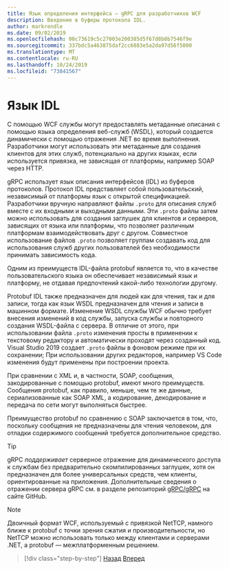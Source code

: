 ```yaml
---
title: Язык определения интерфейса — gRPC для разработчиков WCF
description: Введение в буферы протокола IDL.
author: markrendle
ms.date: 09/02/2019
ms.openlocfilehash: 00c73619c5c27003e200385d5f67d8b8b7546f9e
ms.sourcegitcommit: 337bdc5a463875daf2cc6883e5a2da97d56f5000
ms.translationtype: MT
ms.contentlocale: ru-RU
ms.lasthandoff: 10/24/2019
ms.locfileid: "73841567"
---
```

# <a name="interface-definition-language"></a>Язык IDL

С помощью WCF службы могут предоставлять метаданные описания с помощью языка определения веб-служб (WSDL), который создается динамически с помощью отражения .NET во время выполнения. Разработчики могут использовать эти метаданные для создания клиентов для этих служб, потенциально на других языках, если используется привязка, не зависящая от платформы, например SOAP через HTTP.

gRPC использует язык описания интерфейсов (IDL) из буферов протоколов. Протокол IDL представляет собой пользовательский, независимый от платформы язык с открытой спецификацией. Разработчики вручную направляют файлы `.proto` для описания служб вместе с их входными и выходными данными. Эти `.proto` файлы затем можно использовать для создания заглушек для клиентов и серверов, зависящих от языка или платформы, что позволяет различным платформам взаимодействовать друг с другом. Совместное использование файлов `.proto` позволяет группам создавать код для использования служб других пользователей без необходимости принимать зависимость кода.

Одним из преимуществ IDL-файла protobuf является то, что в качестве пользовательского языка он обеспечивает независимый язык и платформу, не отдавая предпочтений какой-либо технологии другому.

Protobuf IDL также предназначен для людей как для чтения, так и для записи, тогда как язык WSDL предназначен для чтения и записи в машинном формате. Изменение WSDL службы WCF обычно требует внесения изменений в код службы, запуска службы и повторного создания WSDL-файла с сервера. В отличие от этого, при использовании файла `.proto` изменения просты в применении к текстовому редактору и автоматически проходят через созданный код. Visual Studio 2019 создает `.proto` файлы в фоновом режиме при их сохранении; При использовании других редакторов, например VS Code изменения будут применены при построении проекта.

При сравнении с XML и, в частности, SOAP, сообщения, закодированные с помощью protobuf, имеют много преимуществ. Сообщения protobuf, как правило, меньше, чем те же данные, сериализованные как SOAP XML, а кодирование, декодирование и передача по сети могут выполняться быстрее.

Преимущество protobuf по сравнению с SOAP заключается в том, что, поскольку сообщения не предназначены для чтения человеком, для отладки содержимого сообщений требуется дополнительное средство.

> [!TIP]
> gRPC *поддерживает* серверное отражение для динамического доступа к службам без предварительно скомпилированных заглушек, хотя он предназначен для более универсальных средств, чем клиенты, ориентированные на приложения. Дополнительные сведения о отражении сервера gRPC см. в разделе репозиторий [gRPC/gRPC](https://github.com/grpc/grpc/blob/master/doc/server-reflection.md) на сайте GitHub.

> [!NOTE]
> Двоичный формат WCF, используемый с привязкой NetTCP, намного ближе к protobuf с точки зрения сжатия и производительности, но NetTCP можно использовать только между клиентами и серверами .NET, а protobuf — межплатформенным решением.

>[!div class="step-by-step"]
>[Назад](approach.md)
>[Вперед](network-protocols.md)

